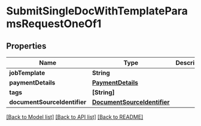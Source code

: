 # SubmitSingleDocWithTemplateParamsRequestOneOf1

## Properties
Name | Type | Description | Notes
------------ | ------------- | ------------- | -------------
**jobTemplate** | **String** |  | 
**paymentDetails** | [**PaymentDetails**](PaymentDetails.md) |  | 
**tags** | **[String]** |  | [optional] 
**documentSourceIdentifier** | [**DocumentSourceIdentifier**](DocumentSourceIdentifier.md) |  | 

[[Back to Model list]](../README.md#documentation-for-models) [[Back to API list]](../README.md#documentation-for-api-endpoints) [[Back to README]](../README.md)


